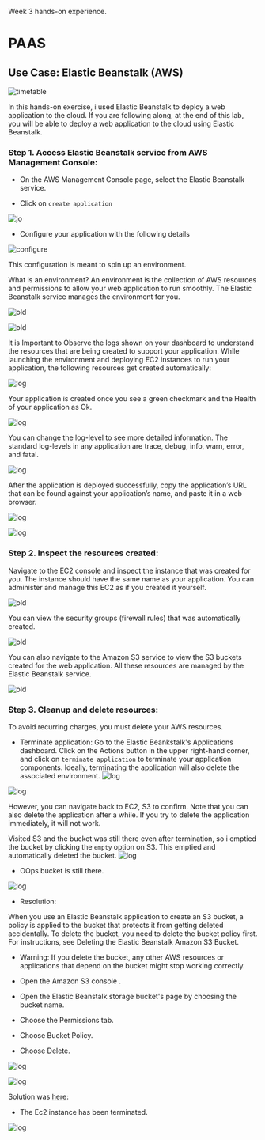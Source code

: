 Week 3 hands-on experience.

# PAAS

## Use Case: Elastic Beanstalk (AWS)

![timetable](./images/homework.png)

In this hands-on exercise, i used Elastic Beanstalk to deploy a web application to the cloud.
If you are following along, at the end of this lab, you will be able to deploy a web application to the cloud using Elastic Beanstalk.

### Step 1. Access Elastic Beanstalk service from AWS Management Console:

- On the AWS Management Console page, select the Elastic Beanstalk service.

- Click on `create application`

![jo](./images/old-1.png)

- Configure your application with the following details

![configure](./images/elastic-2.png)

This configuration is meant to spin up an environment.

What is an environment?
An environment is the collection of AWS resources and permissions to allow your web application to run smoothly. The Elastic Beanstalk service manages the environment for you.

![old](./images/old-2.png)

![old](./images/old-3.png)

It is Important to Observe the logs shown on your dashboard to understand the resources that are being created to support your application. While launching the environment and deploying EC2 instances to run your application, the following resources get created automatically:

![log](./images/old-4.png)

Your application is created once you see a green checkmark and the Health of your application as Ok.

![log](./images/old-5.png)


You can change the log-level to see more detailed information. The standard log-levels in any application are trace, debug, info, warn, error, and fatal.

![log](./images/old-6.png)

After the application is deployed successfully, copy the application’s URL that can be found against your application’s name, and paste it in a web browser.

![log](./images/old-7.png)


![log](./images/old-8.png)

### Step 2. Inspect the resources created:

Navigate to the EC2 console and inspect the instance that was created for you. The instance should have the same name as your application. You can administer and manage this EC2 as if you created it yourself.

![old](./images/old-9.png)

You can view the security groups (firewall rules) that was automatically created.

![old](./images/old-10.png)

You can also navigate to the Amazon S3 service to view the S3 buckets created for the web application. All these resources are managed by the Elastic Beanstalk service.

![old](./images/old-11.png)

### Step 3. Cleanup and delete resources:

To avoid recurring charges, you must delete your AWS resources.

- Terminate application: Go to the Elastic Beankstalk's Applications dashboard. Click on the Actions button in the upper right-hand corner, and click on `terminate application` to terminate your application components. Ideally, terminating the application will also delete the associated environment.
![log](./images/old-12.png)

![log](./images/old-13.png)

However, you can navigate back to EC2, S3 to confirm. Note that you can also delete the application after a while. If you try to delete the application immediately, it will not work.

Visited S3 and the bucket was still there even after termination, so i emptied the bucket by clicking the `empty` option on S3. This emptied and automatically deleted the bucket.
![log](./images/old-14.png)

- OOps bucket is still there. 

![log](./images/old-15.png)

- Resolution:

When you use an Elastic Beanstalk application to create an S3 bucket, a policy is applied to the bucket that protects it from getting deleted accidentally. To delete the bucket, you need to delete the bucket policy first. For instructions, see Deleting the Elastic Beanstalk Amazon S3 Bucket.

- Warning: If you delete the bucket, any other AWS resources or applications that depend on the bucket might stop working correctly.

- Open the Amazon S3 console .

- Open the Elastic Beanstalk storage bucket's page by choosing the bucket name.

- Choose the Permissions tab.

- Choose Bucket Policy.

- Choose Delete.

![log](./images/old-17.png)


![log](./images/old-18.png)

Solution was [here](https://repost.aws/community): 


- The Ec2 instance has been terminated.

![log](./images/old-16.png)













